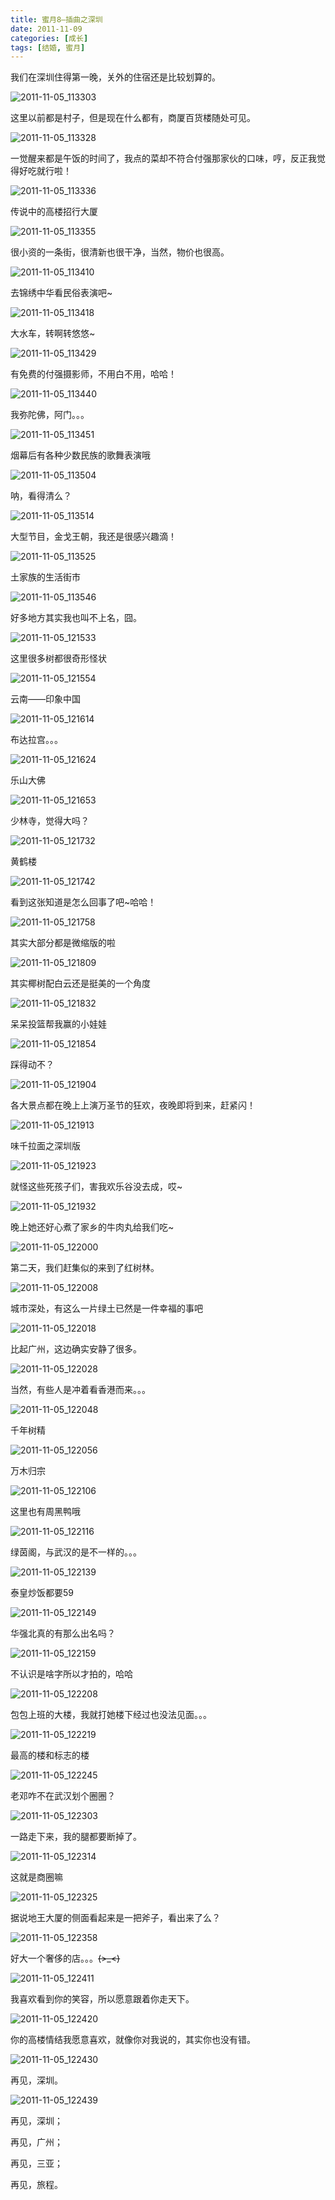 ```yaml
---
title: 蜜月8–插曲之深圳
date: 2011-11-09
categories: [成长]
tags: [结婚, 蜜月]
---
```


我们在深圳住得第一晚，关外的住宿还是比较划算的。

![2011-11-05_113303](https://cdn.jsdelivr.net/gh/oec2003/hblog-images/img/202201302108159.jpg)

这里以前都是村子，但是现在什么都有，商厦百货楼随处可见。

![2011-11-05_113328](https://cdn.jsdelivr.net/gh/oec2003/hblog-images/img/202201302108801.jpg)

一觉醒来都是午饭的时间了，我点的菜却不符合付强那家伙的口味，哼，反正我觉得好吃就行啦！

![2011-11-05_113336](https://cdn.jsdelivr.net/gh/oec2003/hblog-images/img/202201302108141.jpg)

传说中的高楼招行大厦

![2011-11-05_113355](https://cdn.jsdelivr.net/gh/oec2003/hblog-images/img/202201302108142.jpg)

很小资的一条街，很清新也很干净，当然，物价也很高。

![2011-11-05_113410](https://cdn.jsdelivr.net/gh/oec2003/hblog-images/img/202201302108573.jpg)

去锦绣中华看民俗表演吧~

![2011-11-05_113418](https://cdn.jsdelivr.net/gh/oec2003/hblog-images/img/202201302108642.jpg)

大水车，转啊转悠悠~

![2011-11-05_113429](https://cdn.jsdelivr.net/gh/oec2003/hblog-images/img/202201302110237.jpg)

有免费的付强摄影师，不用白不用，哈哈！

![2011-11-05_113440](https://cdn.jsdelivr.net/gh/oec2003/hblog-images/img/202201302110529.jpg)

我弥陀佛，阿门。。。

![2011-11-05_113451](https://cdn.jsdelivr.net/gh/oec2003/hblog-images/img/202201302110687.jpg)

烟幕后有各种少数民族的歌舞表演哦

![2011-11-05_113504](https://cdn.jsdelivr.net/gh/oec2003/hblog-images/img/202201302110809.jpg)

呐，看得清么？

![2011-11-05_113514](https://cdn.jsdelivr.net/gh/oec2003/hblog-images/img/202201302110424.jpg)

大型节目，金戈王朝，我还是很感兴趣滴！

![2011-11-05_113525](https://cdn.jsdelivr.net/gh/oec2003/hblog-images/img/202201302111238.jpg)

土家族的生活街市

![2011-11-05_113546](https://cdn.jsdelivr.net/gh/oec2003/hblog-images/img/202201302111806.jpg)

好多地方其实我也叫不上名，囧。

![2011-11-05_121533](https://cdn.jsdelivr.net/gh/oec2003/hblog-images/img/202201302110508.jpg)

这里很多树都很奇形怪状

![2011-11-05_121554](https://cdn.jsdelivr.net/gh/oec2003/hblog-images/img/202201302110415.jpg)

云南——印象中国

![2011-11-05_121614](https://cdn.jsdelivr.net/gh/oec2003/hblog-images/img/202201302110644.jpg)

布达拉宫。。。

![2011-11-05_121624](https://cdn.jsdelivr.net/gh/oec2003/hblog-images/img/202201302111423.jpg)

乐山大佛

![2011-11-05_121653](https://cdn.jsdelivr.net/gh/oec2003/hblog-images/img/202201302111010.jpg)

少林寺，觉得大吗？

![2011-11-05_121732](https://cdn.jsdelivr.net/gh/oec2003/hblog-images/img/202201302111202.jpg)

黄鹤楼

![2011-11-05_121742](https://cdn.jsdelivr.net/gh/oec2003/hblog-images/img/202201302111277.jpg)

看到这张知道是怎么回事了吧~哈哈！

![2011-11-05_121758](https://cdn.jsdelivr.net/gh/oec2003/hblog-images/img/202201302111879.jpg)

其实大部分都是微缩版的啦

![2011-11-05_121809](https://cdn.jsdelivr.net/gh/oec2003/hblog-images/img/202201302111330.jpg)

其实椰树配白云还是挺美的一个角度

![2011-11-05_121832](https://cdn.jsdelivr.net/gh/oec2003/hblog-images/img/202201302111526.jpg)

呆呆投篮帮我赢的小娃娃

![2011-11-05_121854](https://cdn.jsdelivr.net/gh/oec2003/hblog-images/img/202201302112876.jpg)

踩得动不？

![2011-11-05_121904](https://cdn.jsdelivr.net/gh/oec2003/hblog-images/img/202201302112583.jpg)

各大景点都在晚上上演万圣节的狂欢，夜晚即将到来，赶紧闪！

![2011-11-05_121913](https://cdn.jsdelivr.net/gh/oec2003/hblog-images/img/202201302114633.jpg)

味千拉面之深圳版

![2011-11-05_121923](https://cdn.jsdelivr.net/gh/oec2003/hblog-images/img/202201302113447.jpg)

就怪这些死孩子们，害我欢乐谷没去成，哎~

![2011-11-05_121932](https://cdn.jsdelivr.net/gh/oec2003/hblog-images/img/202201302112215.jpg)

晚上她还好心煮了家乡的牛肉丸给我们吃~

![2011-11-05_122000](https://cdn.jsdelivr.net/gh/oec2003/hblog-images/img/202201302112591.jpg)

第二天，我们赶集似的来到了红树林。

![2011-11-05_122008](https://cdn.jsdelivr.net/gh/oec2003/hblog-images/img/202201302113044.jpg)

城市深处，有这么一片绿土已然是一件幸福的事吧

![2011-11-05_122018](https://cdn.jsdelivr.net/gh/oec2003/hblog-images/img/202201302112065.jpg)

比起广州，这边确实安静了很多。

![2011-11-05_122028](https://cdn.jsdelivr.net/gh/oec2003/hblog-images/img/202201302112203.jpg)

当然，有些人是冲着看香港而来。。。

![2011-11-05_122048](https://cdn.jsdelivr.net/gh/oec2003/hblog-images/img/202201302113689.jpg)

千年树精

![2011-11-05_122056](https://cdn.jsdelivr.net/gh/oec2003/hblog-images/img/202201302112414.jpg)

万木归宗

![2011-11-05_122106](https://cdn.jsdelivr.net/gh/oec2003/hblog-images/img/202201302113647.jpg)

这里也有周黑鸭哦

![2011-11-05_122116](https://cdn.jsdelivr.net/gh/oec2003/hblog-images/img/202201302115358.jpg)

绿茵阁，与武汉的是不一样的。。。

![2011-11-05_122139](https://cdn.jsdelivr.net/gh/oec2003/hblog-images/img/202201302113369.jpg)

泰皇炒饭都要59

![2011-11-05_122149](https://cdn.jsdelivr.net/gh/oec2003/hblog-images/img/202201302113812.jpg)

华强北真的有那么出名吗？

![2011-11-05_122159](https://cdn.jsdelivr.net/gh/oec2003/hblog-images/img/202201302113368.jpg)

不认识是啥字所以才拍的，哈哈

![2011-11-05_122208](https://cdn.jsdelivr.net/gh/oec2003/hblog-images/img/202201302113386.jpg)

包包上班的大楼，我就打她楼下经过也没法见面。。。

![2011-11-05_122219](https://cdn.jsdelivr.net/gh/oec2003/hblog-images/img/202201302113017.jpg)

最高的楼和标志的楼

![2011-11-05_122245](https://cdn.jsdelivr.net/gh/oec2003/hblog-images/img/202201302113272.jpg)

老邓咋不在武汉划个圈圈？

![2011-11-05_122303](https://cdn.jsdelivr.net/gh/oec2003/hblog-images/img/202201302113868.jpg)

一路走下来，我的腿都要断掉了。

![2011-11-05_122314](https://cdn.jsdelivr.net/gh/oec2003/hblog-images/img/202201302113478.jpg)

这就是商圈嘛

![2011-11-05_122325](https://cdn.jsdelivr.net/gh/oec2003/hblog-images/img/202201302112240.jpg)

据说地王大厦的侧面看起来是一把斧子，看出来了么？

![2011-11-05_122358](https://cdn.jsdelivr.net/gh/oec2003/hblog-images/img/202201302112302.jpg)

好大一个奢侈的店。。。~~~~(>_<)~~~~

![2011-11-05_122411](https://cdn.jsdelivr.net/gh/oec2003/hblog-images/img/202201302112811.jpg)

我喜欢看到你的笑容，所以愿意跟着你走天下。

![2011-11-05_122420](https://cdn.jsdelivr.net/gh/oec2003/hblog-images/img/202201302112997.jpg)

你的高楼情结我愿意喜欢，就像你对我说的，其实你也没有错。

![2011-11-05_122430](https://cdn.jsdelivr.net/gh/oec2003/hblog-images/img/202201302112985.jpg)

再见，深圳。

![2011-11-05_122439](https://cdn.jsdelivr.net/gh/oec2003/hblog-images/img/202201302112845.jpg)

再见，深圳；

再见，广州；

再见，三亚；

再见，旅程。

